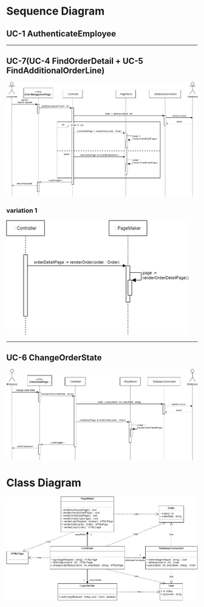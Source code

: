# Sequence Diagram
## UC-1 AuthenticateEmployee

---

## UC-7(UC-4 FindOrderDetail + UC-5 FindAdditionalOrderLine)
![SD-2](./Sequence_Diagram_2.png)

### variation 1
![SD-2-var1](./Sequence_Diagram_2_var1.png)

---

## UC-6 ChangeOrderState
![SD-3](./Sequence_Diagram_3.png)  


# Class Diagram
![CD](./Class_Diagram.png)
